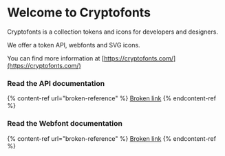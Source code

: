 # Welcome to Cryptofonts

Cryptofonts is a collection tokens and icons for developers and designers.

We offer a token API, webfonts and SVG icons.

You can find more information at [https://cryptofonts.com/](https://cryptofonts.com/)

### Read the API documentation

{% content-ref url="broken-reference" %}
[Broken link](broken-reference)
{% endcontent-ref %}

### Read the Webfont documentation

{% content-ref url="broken-reference" %}
[Broken link](broken-reference)
{% endcontent-ref %}
